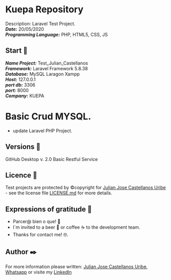 # Kuepa Repository
Description: Laravel Test Project.   
***Date:*** 20/05/2020   
***Programming Language:*** PHP, HTML5, CSS, JS    

## Start 🚀  
***Name Project:*** Test_Julian_Castellanos   
***Framework:*** Laravel Framework 5.8.38  
***Database:*** MySQL Laragon Xampp    
***Host:*** 127.0.0.1  
***port db:*** 3306  
***port:*** 8000  
***Company:*** KUEPA     

# Basic Crud MYSQL.
+ update Laravel PHP Project.

## Versions 📌  
GitHub Desktop v. 2.0 Basic Restful Service

## Licence 📄  
Test projects are protected by ©copyright for [Julian Jose Castellanos Uribe](mailto:guitarrajulian@hotmail.com?subject=Julian%20Test%20Project%20GitHub!) - see the license file [LICENSE.md](LICENSE.md) for more details.  

## Expressions of gratitude 🎁  
* Parcer@ bien o que! 📢
* I´m invited to a beer 🍺 or coffee ☕ to the development team.
* Thanks for contact me! 🤓.

## Author ✒️  
For more information please written: [Julian Jose Castellanos Uribe](mailto:guitarrajulian@hotmail.com?subject=Julian%20Test%20Project%20GitHub!), [Whatsapp](https://api.whatsapp.com/send?phone=+573508084099&text=Hello%20Julian%20Jose%20Castellanos%20Uribe%20) or visite my [LinkedIn](https://co.linkedin.com/in/juli%C3%A1n-jos%C3%A9-castellanos-uribe-7763a2178)


